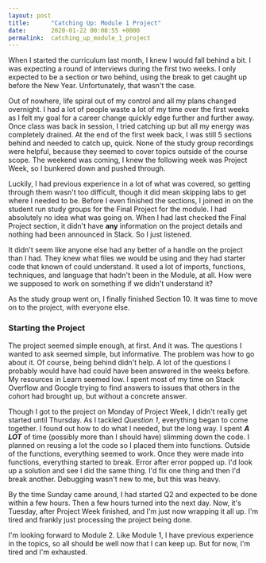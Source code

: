 ```yaml
---
layout: post
title:      "Catching Up: Module 1 Project"
date:       2020-01-22 00:08:55 +0000
permalink:  catching_up_module_1_project
---
```



When I started the curriculum last month, I knew I would fall behind a bit. I was expecting a round of interviews during the first two weeks. I only expected to be a section or two behind, using the break to get caught up before the New Year. Unfortunately, that wasn't the case.

Out of nowhere, life spiral out of my control and all my plans changed overnight. I had a lot of people waste a lot of my time over the first weeks as I felt my goal for a career change quickly edge further and further away. Once class was back in session, I tried catching up but all my energy was completely drained. At the end of the first week back, I was still 5 sections behind and needed to catch up, quick. None of the study group recordings were helpful, because they seemed to cover topics outside of the course scope. The weekend was coming, I knew the following week was Project Week, so I bunkered down and pushed through.

Luckily, I had previous experience in a lot of what was covered, so getting through them wasn't too difficult, though it did mean skipping labs to get where I needed to be. Before I even finished the sections, I joined in on the student run study groups for the Final Project for the module. I had absolutely no idea what was going on. When I had last checked the Final Project section, it didn't have **any** information on the project details and nothing had been announced in Slack. So I just listened. 

It didn't seem like anyone else had any better of a handle on the project than I had. They knew what files we would be using and they had starter code that known of could understand. It used a lot of imports, functions, techniques, and language that hadn't been in the Module, at all. How were we supposed to work on something if we didn't understand it? 

As the study group went on, I finally finished Section 10. It was time to move on to the project, with everyone else.

### Starting the Project
The project seemed simple enough, at first. And it was. The questions I wanted to ask seemed simple, but informative. The problem was how to go about it. Of course, being behind didn't help. A lot of the questions I probably would have had could have been answered in the weeks before. My resources in Learn seemed low. I spent most of my time on Stack Overflow and Google trying to find answers to issues that others in the cohort had brought up, but without a concrete answer.

Though I got to the project on Monday of Project Week, I didn't really get started until Thursday. As I tackled *Question 1*, everything began to come together. I found out how to do what I needed, but the long way. I spent ***A LOT*** of time (possibly more than I should have) slimming down the code. I planned on reusing a lot the code so I placed them into functions. Outside of the functions, everything seemed to work. Once they were made into functions, everything started to break. Error after error popped up. I'd look up a solution and see I did the same thing. I'd fix one thing and then I'd break another. Debugging wasn't new to me, but this was heavy.

By the time Sunday came around, I had started Q2 and expected to be done within a few hours. Then a few hours turned into the next day. Now, it's Tuesday, after Project Week finished, and I'm just now wrapping it all up. I'm tired and frankly just processing the project being done.

I'm looking forward to Module 2. Like Module 1, I have previous experience in the topics, so all should be well now that I can keep up. But for now, I'm tired and I'm exhausted.
